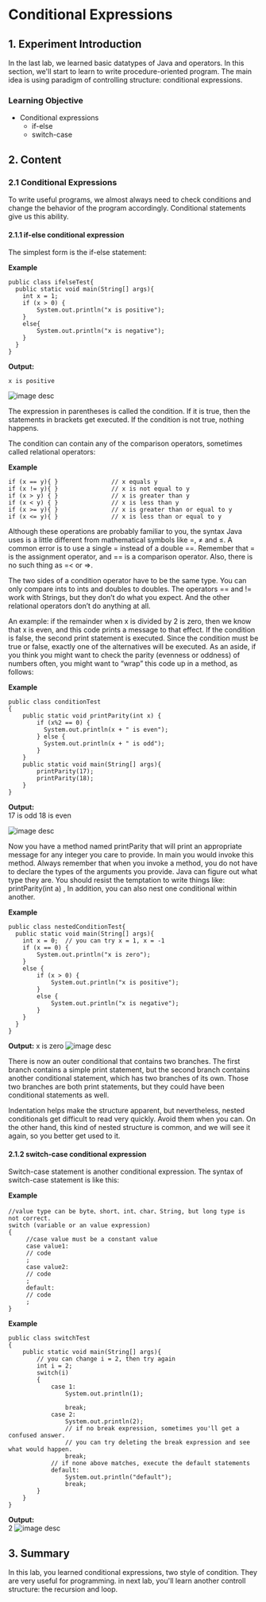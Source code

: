 # Conditional Expressions
## 1. Experiment Introduction
In the last lab, we learned basic datatypes of Java and operators. In this section, we'll start to learn  to write procedure-oriented program. The main idea is using paradigm of controlling structure: conditional expressions.
### Learning Objective
- Conditional expressions
  - if-else
  - switch-case

## 2. Content

### 2.1 Conditional Expressions
To write useful programs, we almost always need to check conditions and change the behavior of the program accordingly. Conditional statements give us this ability.
#### 2.1.1 if-else conditional expression
The simplest form is the if-else statement:

**Example**

    public class ifelseTest{
      public static void main(String[] args){
        int x = 1;
        if (x > 0) {
        	System.out.println("x is positive");
    	}
    	else{
        	System.out.println("x is negative");
    	}
      }
    }
**Output:**

    x is positive
![image desc](https://labex.io/upload/U/J/E/EFNw06WGP8Vb.png)

The expression in parentheses is called the condition. If it is true, then the statements in brackets get executed. If the condition is not true, nothing happens.

The condition can contain any of the comparison operators, sometimes called relational operators:

**Example**

    if (x == y){ }               // x equals y
    if (x != y){ }               // x is not equal to y
    if (x > y) { }               // x is greater than y
    if (x < y) { }               // x is less than y
    if (x >= y){ }               // x is greater than or equal to y
    if (x <= y){ }               // x is less than or equal to y
Although these operations are probably familiar to you, the syntax Java uses is a little different from mathematical symbols like =, ≠ and ≤. A common error is to use a single = instead of a double ==. Remember that = is the assignment operator, and == is a comparison operator. Also, there is no such thing as =< or =>.

The two sides of a condition operator have to be the same type. You can only compare ints to ints and doubles to doubles. The operators == and != work with Strings, but they don’t do what you expect. And the other relational operators don’t do anything at all. 

An example: if the remainder when x is divided by 2 is zero, then we know that x is even, and this code prints a message to that effect. If the condition is false, the second print statement is executed. Since the condition must be true or false, exactly one of the alternatives will be executed. As an aside, if you think you might want to check the parity (evenness or oddness) of numbers often, you might want to “wrap” this code up in a method, as follows:

**Example**

    public class conditionTest
    {
        public static void printParity(int x) {
    	    if (x%2 == 0) {
    	      System.out.println(x + " is even");
    	    } else {
    	      System.out.println(x + " is odd");
    	    }
        }
    	public static void main(String[] args){
    		printParity(17);
    		printParity(18);
    	}
    }
​**Output:**   
    17 is odd
    18 is even

![image desc](https://labex.io/upload/K/A/H/r4UU4x6tfjNB.png)

Now you have a method named printParity that will print an appropriate message for any integer you care to provide. In main you would invoke this method. Always remember that when you invoke a method, you do not have to declare the types of the arguments you provide. Java can figure out what type they are. You should resist the temptation to write things like: printParity(int a) , In addition, you can also nest one conditional within another.

**Example**

    public class nestedConditionTest{
      public static void main(String[] args){
      	int x = 0;  // you can try x = 1, x = -1
        if (x == 0) {
        	System.out.println("x is zero");
    	} 
    	else {
       		if (x > 0) {
            	System.out.println("x is positive");
        	}
        	else {
            	System.out.println("x is negative");
        	}
      	}
      }
    }
**Output:**
    x is zero
![image desc](https://labex.io/upload/Q/K/X/JiqKn7Cabb15.png)

There is now an outer conditional that contains two branches. The first branch contains a simple print statement, but the second branch contains another conditional statement, which has two branches of its own. Those two branches are both print statements, but they could have been conditional statements as well.

Indentation helps make the structure apparent, but nevertheless, nested conditionals get difficult to read very quickly. Avoid them when you can. On the other hand, this kind of nested structure is common, and we will see it again, so you better get used to it.
#### 2.1.2 switch-case conditional expression
Switch-case statement is another conditional expression. The syntax of switch-case statement is like this: 

**Example**

    //value type can be byte、short、int、char、String, but long type is not correct.
    switch (variable or an value expression) 
    {
    	 //case value must be a constant value
         case value1:
         // code
         ;
         case value2:
         // code
         ;
         default:
         // code
         ;
    }

**Example**

    public class switchTest
    {
        public static void main(String[] args){
            // you can change i = 2, then try again
    		int i = 2;
    	    switch(i) 
    	    { 
    		    case 1: 
    		    	System.out.println(1); 
    				
    		    	break;    				
    		    case 2: 
    			    System.out.println(2); 
    			    // if no break expression, sometimes you'll get a confused answer.
    			    // you can try deleting the break expression and see what would happen.
    			    break;
    			// if none above matches, execute the default statements
    		    default:
    			    System.out.println("default"); 
    			    break; 
    	    }
        }
    }

​**Output:**   
    2
![image desc](https://labex.io/upload/R/D/B/fUTgiWaLaH18.png)

## 3. Summary

In this lab, you learned conditional expressions, two style of condition. They are very useful for programming. in next lab, you'll learn another controll structure: the recursion and loop.
